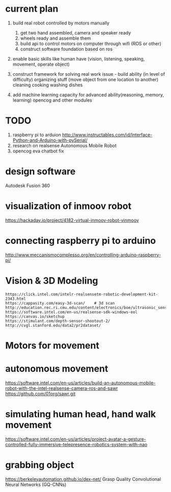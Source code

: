 # current plan 
1. build real robot controlled by motors manually 
    1. get two hand assembled, camera and speaker ready
    2. wheels ready and assemble them
    3. build api to control motors on computer through wifi (ROS or other)
    4. construct software foundation based on ros 

2. enable basic skills like human have (vision, listening, speaking, movement, operate object)

3. construct framework for solving real work issue  - build ability (in level of difficulty)
    organizing stuff (move object from one location to another)
    cleaning
    cooking
    washing dishes
    
4. add machine learning capacity for advanced ability(reasoning, memory, learning)
    opencog and other modules


# TODO
1. raspberry pi to arduion   http://www.instructables.com/id/Interface-Python-and-Arduino-with-pySerial/
2. research on realsense Autonomous Mobile Robot
3. opencog eva chatbot fix

# design software
Autodesk Fusion 360

# visualization of inmoov robot
https://hackaday.io/project/4182-virtual-inmoov-robot-vinmoov


# connecting raspberry pi to arduino
http://www.meccanismocomplesso.org/en/controlling-arduino-raspberry-pi/


# Vision & 3D Modeling
    https://click.intel.com/intelr-realsensetm-robotic-development-kit-2343.html
    https://cappasity.com/easy-3d-scan/    # 3d scan 
    http://education.rec.ri.cmu.edu/content/electronics/boe/ultrasonic_sensor/1.html
    https://software.intel.com/en-us/realsense-sdk-windows-eol
    https://canvas.io/sketchup
    https://stimulant.com/depth-sensor-shootout-2/
    http://cvgl.stanford.edu/data2/pr2dataset/


# Motors for movement
# autonomous movement
https://software.intel.com/en-us/articles/build-an-autonomous-mobile-robot-with-the-intel-realsense-camera-ros-and-sawr
https://github.com/01org/sawr.git

# simulating human head, hand walk movement
https://software.intel.com/en-us/articles/project-avatar-a-gesture-controlled-fully-immersive-telepresence-robotics-system-with-nao

# grabbing object
https://berkeleyautomation.github.io/dex-net/
Grasp Quality Convolutional Neural Networks (GQ-CNNs)
